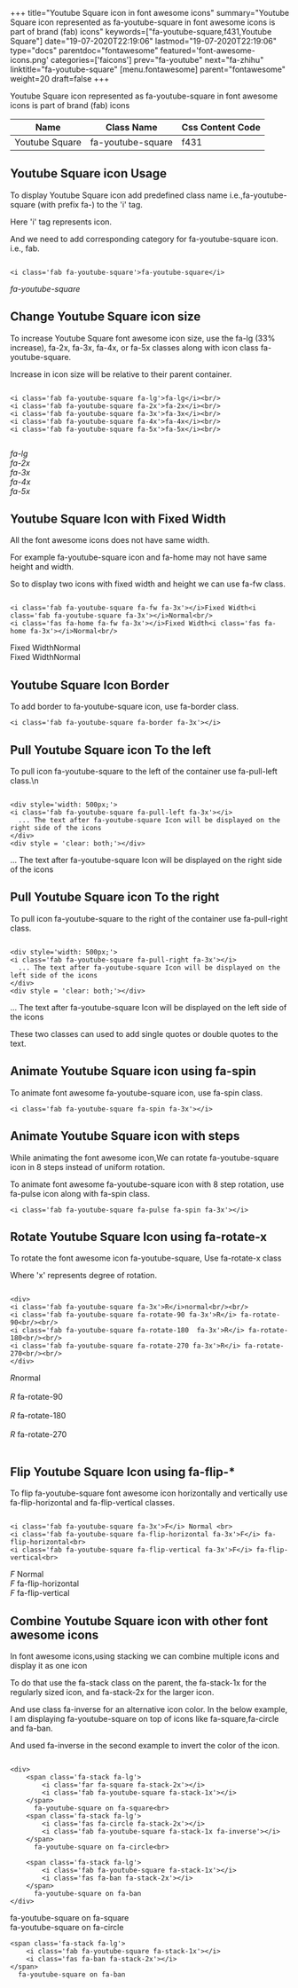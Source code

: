 +++
title="Youtube Square icon in font awesome icons"
summary="Youtube Square icon represented as fa-youtube-square in font awesome icons is part of brand (fab) icons"
keywords=["fa-youtube-square,f431,Youtube Square"]
date="19-07-2020T22:19:06"
lastmod="19-07-2020T22:19:06"
type="docs"
parentdoc="fontawesome"
featured='font-awesome-icons.png'
categories=['faicons']
prev="fa-youtube"
next="fa-zhihu"
linktitle="fa-youtube-square"
[menu.fontawesome]
parent="fontawesome"
weight=20
draft=false
+++


Youtube Square icon represented as fa-youtube-square in font awesome icons is part of brand (fab) icons

<div class='table-responsive'><table class='table'><thead><tr><th>Name</th><th>Class Name</th><th>Css Content Code</th></tr></thead><tbody><tr><td>Youtube Square</td><td>fa-youtube-square</td><td>f431</td></tr></tbody></table></div>



## Youtube Square icon Usage

To display Youtube Square icon add predefined class name i.e.,fa-youtube-square (with prefix fa-) to the 'i' tag.

Here 'i' tag represents icon.

And we need to add corresponding category for fa-youtube-square icon. i.e., fab.


```

<i class='fab fa-youtube-square'>fa-youtube-square</i>
```

<i class='fab fa-youtube-square'>fa-youtube-square</i>




## Change Youtube Square icon size
To increase Youtube Square font awesome icon size, use the fa-lg (33% increase), fa-2x, fa-3x, fa-4x, or fa-5x classes along with icon class fa-youtube-square.

Increase in icon size will be relative to their parent container. 

```

<i class='fab fa-youtube-square fa-lg'>fa-lg</i><br/>
<i class='fab fa-youtube-square fa-2x'>fa-2x</i><br/>
<i class='fab fa-youtube-square fa-3x'>fa-3x</i><br/>
<i class='fab fa-youtube-square fa-4x'>fa-4x</i><br/>
<i class='fab fa-youtube-square fa-5x'>fa-5x</i><br/>
            
```

<i class='fab fa-youtube-square fa-lg'>fa-lg</i><br/>
<i class='fab fa-youtube-square fa-2x'>fa-2x</i><br/>
<i class='fab fa-youtube-square fa-3x'>fa-3x</i><br/>
<i class='fab fa-youtube-square fa-4x'>fa-4x</i><br/>
<i class='fab fa-youtube-square fa-5x'>fa-5x</i><br/>
            



## Youtube Square Icon with Fixed Width 

All the font awesome icons does not have same width.

For example fa-youtube-square icon and fa-home may not have same height and width.

So to display two icons with fixed width and height we can use fa-fw class.


```

<i class='fab fa-youtube-square fa-fw fa-3x'></i>Fixed Width<i class='fab fa-youtube-square fa-3x'></i>Normal<br/>
<i class='fas fa-home fa-fw fa-3x'></i>Fixed Width<i class='fas fa-home fa-3x'></i>Normal<br/>
```

<i class='fab fa-youtube-square fa-fw fa-3x'></i>Fixed Width<i class='fab fa-youtube-square fa-3x'></i>Normal<br/>
<i class='fas fa-home fa-fw fa-3x'></i>Fixed Width<i class='fas fa-home fa-3x'></i>Normal<br/>



## Youtube Square Icon Border 

To add border to fa-youtube-square icon, use fa-border class.


```
<i class='fab fa-youtube-square fa-border fa-3x'></i>

```
<i class='fab fa-youtube-square fa-border fa-3x'></i>





## Pull Youtube Square icon To the left

To pull icon fa-youtube-square to the left of the container use fa-pull-left class.\n

```

<div style='width: 500px;'>
<i class='fab fa-youtube-square fa-pull-left fa-3x'></i>
  ... The text after fa-youtube-square Icon will be displayed on the right side of the icons
</div>
<div style = 'clear: both;'></div>
```

<div style='width: 500px;'>
<i class='fab fa-youtube-square fa-pull-left fa-3x'></i>
  ... The text after fa-youtube-square Icon will be displayed on the right side of the icons
</div>
<div style = 'clear: both;'></div>




## Pull Youtube Square icon To the right
To pull icon fa-youtube-square to the right of the container use fa-pull-right class.

```

<div style='width: 500px;'>
<i class='fab fa-youtube-square fa-pull-right fa-3x'></i>
  ... The text after fa-youtube-square Icon will be displayed on the left side of the icons
</div>
<div style = 'clear: both;'></div>
```

<div style='width: 500px;'>
<i class='fab fa-youtube-square fa-pull-right fa-3x'></i>
  ... The text after fa-youtube-square Icon will be displayed on the left side of the icons
</div>
<div style = 'clear: both;'></div>

These two classes can used to add single quotes or double quotes to the text.


## Animate Youtube Square icon using fa-spin
To animate font awesome fa-youtube-square icon, use fa-spin class.

```
<i class='fab fa-youtube-square fa-spin fa-3x'></i>
```
<i class='fab fa-youtube-square fa-spin fa-3x'></i>




## Animate Youtube Square icon with steps
While animating the font awesome icon,We can rotate fa-youtube-square icon in 8 steps instead of uniform rotation.

To animate font awesome fa-youtube-square icon with 8 step rotation, use fa-pulse icon along with fa-spin class.


```
<i class='fab fa-youtube-square fa-pulse fa-spin fa-3x'></i>

```
<i class='fab fa-youtube-square fa-pulse fa-spin fa-3x'></i>





## Rotate Youtube Square Icon using fa-rotate-x
To rotate the font awesome icon fa-youtube-square, Use fa-rotate-x class

Where 'x' represents degree of rotation.


```

<div>
<i class='fab fa-youtube-square fa-3x'>R</i>normal<br/><br/>
<i class='fab fa-youtube-square fa-rotate-90 fa-3x'>R</i> fa-rotate-90<br/><br/> 
<i class='fab fa-youtube-square fa-rotate-180  fa-3x'>R</i> fa-rotate-180<br/><br/> 
<i class='fab fa-youtube-square fa-rotate-270 fa-3x'>R</i> fa-rotate-270<br/><br/>
</div>
```

<div>
<i class='fab fa-youtube-square fa-3x'>R</i>normal<br/><br/>
<i class='fab fa-youtube-square fa-rotate-90 fa-3x'>R</i> fa-rotate-90<br/><br/> 
<i class='fab fa-youtube-square fa-rotate-180  fa-3x'>R</i> fa-rotate-180<br/><br/> 
<i class='fab fa-youtube-square fa-rotate-270 fa-3x'>R</i> fa-rotate-270<br/><br/>
</div>




## Flip Youtube Square Icon using fa-flip-*
To flip fa-youtube-square font awesome icon horizontally and vertically use fa-flip-horizontal and fa-flip-vertical classes. 

```

<i class='fab fa-youtube-square fa-3x'>F</i> Normal <br>
<i class='fab fa-youtube-square fa-flip-horizontal fa-3x'>F</i> fa-flip-horizontal<br>
<i class='fab fa-youtube-square fa-flip-vertical fa-3x'>F</i> fa-flip-vertical<br>
```

<i class='fab fa-youtube-square fa-3x'>F</i> Normal <br>
<i class='fab fa-youtube-square fa-flip-horizontal fa-3x'>F</i> fa-flip-horizontal<br>
<i class='fab fa-youtube-square fa-flip-vertical fa-3x'>F</i> fa-flip-vertical<br>




## Combine Youtube Square icon with other font awesome icons
In font awesome icons,using stacking we can combine multiple icons and display it as one icon 

To do that use the fa-stack class on the parent, the fa-stack-1x for the regularly sized icon, and fa-stack-2x for the larger icon.

And use class fa-inverse for an alternative icon color. 
In the below example, I am displaying fa-youtube-square on top of icons like fa-square,fa-circle and fa-ban.

And used fa-inverse in the second example to invert the color of the icon.

```

<div>
    <span class='fa-stack fa-lg'>
        <i class='far fa-square fa-stack-2x'></i>
        <i class='fab fa-youtube-square fa-stack-1x'></i>
    </span>
      fa-youtube-square on fa-square<br>
    <span class='fa-stack fa-lg'>
        <i class='fas fa-circle fa-stack-2x'></i>
        <i class='fab fa-youtube-square fa-stack-1x fa-inverse'></i>
    </span>
      fa-youtube-square on fa-circle<br>

    <span class='fa-stack fa-lg'>
        <i class='fab fa-youtube-square fa-stack-1x'></i>
        <i class='fas fa-ban fa-stack-2x'></i>
    </span>
      fa-youtube-square on fa-ban
</div>
```

<div>
    <span class='fa-stack fa-lg'>
        <i class='far fa-square fa-stack-2x'></i>
        <i class='fab fa-youtube-square fa-stack-1x'></i>
    </span>
      fa-youtube-square on fa-square<br>
    <span class='fa-stack fa-lg'>
        <i class='fas fa-circle fa-stack-2x'></i>
        <i class='fab fa-youtube-square fa-stack-1x fa-inverse'></i>
    </span>
      fa-youtube-square on fa-circle<br>

    <span class='fa-stack fa-lg'>
        <i class='fab fa-youtube-square fa-stack-1x'></i>
        <i class='fas fa-ban fa-stack-2x'></i>
    </span>
      fa-youtube-square on fa-ban
</div>






